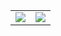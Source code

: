<!-- <h1 align="center"> Hi, I'm Lani</h1> -->
<table>
  <tr>
    <td align="center" style="padding=0;width=50%;">
      <img align="center" style="padding=0;" src="https://github-readme-stats.vercel.app/api/?username=Lani-Skyy&show_icons=true&title_color=4F8CC9&text_color=9f9f9f&bg_color=00000000&hide_border=true&icon_color=4F8CC9&count_private=true"/>
    </td>
    <td align="center" style="padding=0;width=50%;">
      <img align="center" style="padding=0;" src="https://github-readme-stats.quantumlytangled.vercel.app/api/top-langs/?username=Lani-Skyy&layout=compact&show_icons=true&title_color=4F8CC9&text_color=9f9f9f&bg_color=00000000&hide_border=true&icon_color=00000000&count_private=true"/>
    </td>
  </tr>
</table>
</p>

<!-- <img
  src="https://github.com/Lani-Skyy/Lani-Skyy/blob/main/images/stat.svg"
  alt="Alternative Text"
/> -->
<!-- 
<h3 align="center">You were visitor number:</h3>
<p align="center"><img src="https://profile-counter.glitch.me/Lani-Skyy/count.svg" alt="Lani-Skyy" /></p>
<h3 align="center">Thanks for stopping by</h3> -->

<!-- <p align="center"><img src="https://github.com/john-montgomery2003/john-montgomery2003/blob/main/image.png?raw=true" alt="john-montgomery2003" /></p> -->
<!--
**Lani-Skyy/Lani-Skyy** is a ✨ _special_ ✨ repository because its `README.md` (this file) appears on your GitHub profile.

Here are some ideas to get you started:

- 🔭 I’m currently working on ...
- 🌱 I’m currently learning ...
- 👯 I’m looking to collaborate on ...
- 🤔 I’m looking for help with ...
- 💬 Ask me about ...
- 📫 How to reach me: ...
- 😄 Pronouns: ...
- ⚡ Fun fact: ...
-->
